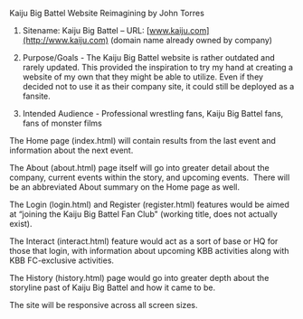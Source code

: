 Kaiju Big Battel Website Reimagining by John Torres  


1) Sitename: Kaiju Big Battel – URL: [www.kaiju.com](http://www.kaiju.com)
(domain name already owned by company)  
  
2) Purpose/Goals - The Kaiju Big Battel website is rather outdated and rarely updated.  This provided the inspiration
to try my hand at creating a website of my own that they might be able to utilize.  Even if they decided not to use it as their company site, it could still be deployed as a fansite.  
  
3) Intended Audience - Professional wrestling fans, Kaiju Big Battel fans, fans of monster films  


The Home page (index.html) will contain results from the last event and information about the next event.
  
The About (about.html) page itself will go into greater detail about the company, current events within the story, and upcoming events.  There will be an abbreviated About summary on the Home page as well.  
 
The Login (login.html) and Register (register.html) features would be aimed at “joining the Kaiju Big Battel Fan Club" (working title, does not actually exist).

The Interact (interact.html) feature would act as a sort of base or HQ for those that login, with information about upcoming KBB activities along with KBB FC-exclusive activities.  
  
The History (history.html) page would go into greater depth about the storyline past of Kaiju Big Battel and how it came to be.  
  
The site will be responsive across all screen sizes.

